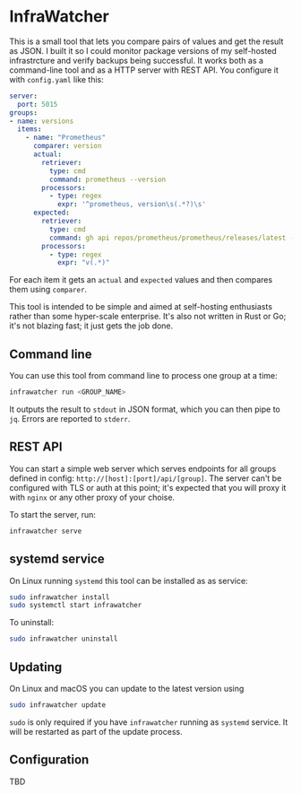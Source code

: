 # InfraWatcher

This is a small tool that lets you compare pairs of values and get the result as JSON. I built it so I could monitor
package versions of my self-hosted infrastrcture and verify backups being successful. It works both as a command-line
tool and as a HTTP server with REST API. You configure it with `config.yaml` like this:

```yaml
server:
  port: 5015
groups:
- name: versions
  items:
    - name: "Prometheus"
      comparer: version
      actual:
        retriever:
          type: cmd
          command: prometheus --version
        processors:
          - type: regex
            expr: '^prometheus, version\s(.*?)\s'
      expected:
        retriever:
          type: cmd
          command: gh api repos/prometheus/prometheus/releases/latest -q ".tag_name"
        processors:
          - type: regex
            expr: "v(.*)"
```

For each item it gets an `actual` and `expected` values and then compares them using `comparer`.

This tool is intended to be simple and aimed at self-hosting enthusiasts rather than some hyper-scale enterprise.
It's also not written in Rust or Go; it's not blazing fast; it just gets the job done.

## Command line

You can use this tool from command line to process one group at a time:

```bash
infrawatcher run <GROUP_NAME>
```

It outputs the result to `stdout` in JSON format, which you can then pipe to `jq`. Errors are reported to `stderr`.

## REST API

You can start a simple web server which serves endpoints for all groups defined in config:
`http://[host]:[port]/api/[group]`. The server can't be configured with TLS or auth at this point; it's expected that
you will proxy it with `nginx` or any other proxy of your choise.

To start the server, run:

```bash
infrawatcher serve
```

## systemd service

On Linux running `systemd` this tool can be installed as as service:

```bash
sudo infrawatcher install
sudo systemctl start infrawatcher
```

To uninstall:

```bash
sudo infrawatcher uninstall
```

## Updating

On Linux and macOS you can update to the latest version using

```bash
sudo infrawatcher update
```

`sudo` is only required if you have `infrawatcher` running as `systemd` service. It will be restarted as part of the
update process.

## Configuration

TBD
